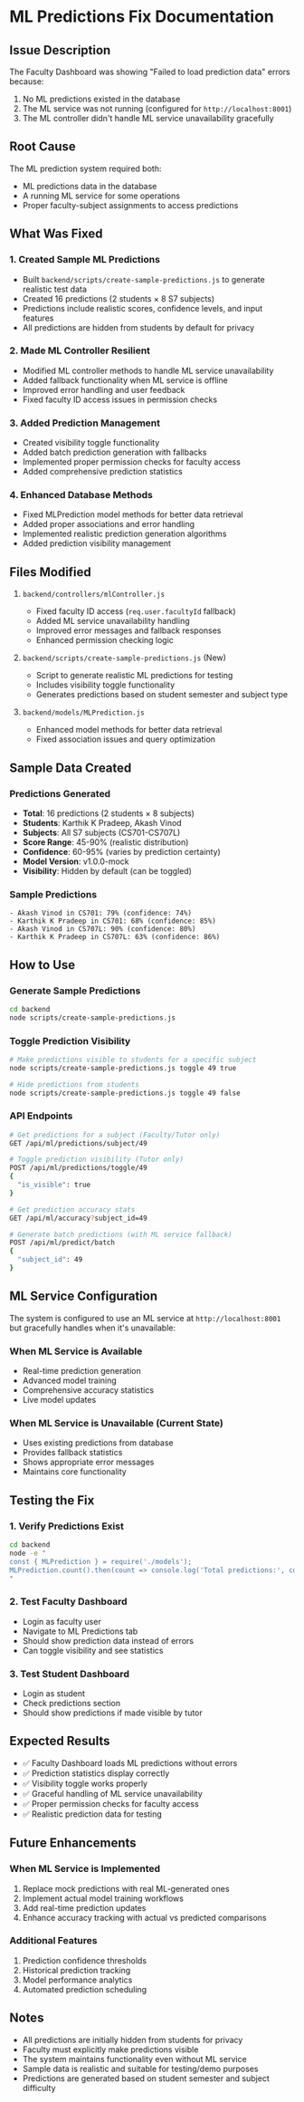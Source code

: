# ML Predictions Fix Documentation

## Issue Description
The Faculty Dashboard was showing "Failed to load prediction data" errors because:
1. No ML predictions existed in the database
2. The ML service was not running (configured for `http://localhost:8001`)
3. The ML controller didn't handle ML service unavailability gracefully

## Root Cause
The ML prediction system required both:
- ML predictions data in the database
- A running ML service for some operations
- Proper faculty-subject assignments to access predictions

## What Was Fixed

### 1. Created Sample ML Predictions
- Built `backend/scripts/create-sample-predictions.js` to generate realistic test data
- Created 16 predictions (2 students × 8 S7 subjects)
- Predictions include realistic scores, confidence levels, and input features
- All predictions are hidden from students by default for privacy

### 2. Made ML Controller Resilient
- Modified ML controller methods to handle ML service unavailability
- Added fallback functionality when ML service is offline
- Improved error handling and user feedback
- Fixed faculty ID access issues in permission checks

### 3. Added Prediction Management
- Created visibility toggle functionality
- Added batch prediction generation with fallbacks
- Implemented proper permission checks for faculty access
- Added comprehensive prediction statistics

### 4. Enhanced Database Methods
- Fixed MLPrediction model methods for better data retrieval
- Added proper associations and error handling
- Implemented realistic prediction generation algorithms
- Added prediction visibility management

## Files Modified

1. `backend/controllers/mlController.js`
   - Fixed faculty ID access (`req.user.facultyId` fallback)
   - Added ML service unavailability handling
   - Improved error messages and fallback responses
   - Enhanced permission checking logic

2. `backend/scripts/create-sample-predictions.js` (New)
   - Script to generate realistic ML predictions for testing
   - Includes visibility toggle functionality
   - Generates predictions based on student semester and subject type

3. `backend/models/MLPrediction.js`
   - Enhanced model methods for better data retrieval
   - Fixed association issues and query optimization

## Sample Data Created

### Predictions Generated
- **Total**: 16 predictions (2 students × 8 subjects)
- **Students**: Karthik K Pradeep, Akash Vinod
- **Subjects**: All S7 subjects (CS701-CS707L)
- **Score Range**: 45-90% (realistic distribution)
- **Confidence**: 60-95% (varies by prediction certainty)
- **Model Version**: v1.0.0-mock
- **Visibility**: Hidden by default (can be toggled)

### Sample Predictions
```
- Akash Vinod in CS701: 79% (confidence: 74%)
- Karthik K Pradeep in CS701: 68% (confidence: 85%)
- Akash Vinod in CS707L: 90% (confidence: 80%)
- Karthik K Pradeep in CS707L: 63% (confidence: 86%)
```

## How to Use

### Generate Sample Predictions
```bash
cd backend
node scripts/create-sample-predictions.js
```

### Toggle Prediction Visibility
```bash
# Make predictions visible to students for a specific subject
node scripts/create-sample-predictions.js toggle 49 true

# Hide predictions from students
node scripts/create-sample-predictions.js toggle 49 false
```

### API Endpoints
```bash
# Get predictions for a subject (Faculty/Tutor only)
GET /api/ml/predictions/subject/49

# Toggle prediction visibility (Tutor only)
POST /api/ml/predictions/toggle/49
{
  "is_visible": true
}

# Get prediction accuracy stats
GET /api/ml/accuracy?subject_id=49

# Generate batch predictions (with ML service fallback)
POST /api/ml/predict/batch
{
  "subject_id": 49
}
```

## ML Service Configuration

The system is configured to use an ML service at `http://localhost:8001` but gracefully handles when it's unavailable:

### When ML Service is Available
- Real-time prediction generation
- Advanced model training
- Comprehensive accuracy statistics
- Live model updates

### When ML Service is Unavailable (Current State)
- Uses existing predictions from database
- Provides fallback statistics
- Shows appropriate error messages
- Maintains core functionality

## Testing the Fix

### 1. Verify Predictions Exist
```bash
cd backend
node -e "
const { MLPrediction } = require('./models');
MLPrediction.count().then(count => console.log('Total predictions:', count));
"
```

### 2. Test Faculty Dashboard
- Login as faculty user
- Navigate to ML Predictions tab
- Should show prediction data instead of errors
- Can toggle visibility and see statistics

### 3. Test Student Dashboard
- Login as student
- Check predictions section
- Should show predictions if made visible by tutor

## Expected Results
- ✅ Faculty Dashboard loads ML predictions without errors
- ✅ Prediction statistics display correctly
- ✅ Visibility toggle works properly
- ✅ Graceful handling of ML service unavailability
- ✅ Proper permission checks for faculty access
- ✅ Realistic prediction data for testing

## Future Enhancements

### When ML Service is Implemented
1. Replace mock predictions with real ML-generated ones
2. Implement actual model training workflows
3. Add real-time prediction updates
4. Enhance accuracy tracking with actual vs predicted comparisons

### Additional Features
1. Prediction confidence thresholds
2. Historical prediction tracking
3. Model performance analytics
4. Automated prediction scheduling

## Notes
- All predictions are initially hidden from students for privacy
- Faculty must explicitly make predictions visible
- The system maintains functionality even without ML service
- Sample data is realistic and suitable for testing/demo purposes
- Predictions are generated based on student semester and subject difficulty